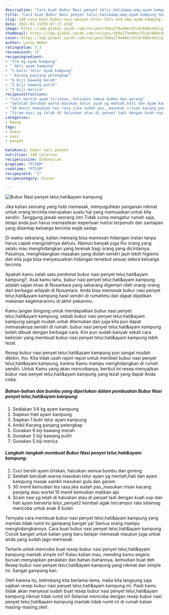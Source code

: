 ```yaml
---
description: "Cara buat Bubur Nasi penyet telur,hati&amp;amp;ayam kampung Sederhana Untuk Jualan"
title: "Cara buat Bubur Nasi penyet telur,hati&amp;amp;ayam kampung Sederhana Untuk Jualan"
slug: 148-cara-buat-bubur-nasi-penyet-telur-hati-and-amp-ayam-kampung-sederhana-untuk-jualan
date: 2021-01-15T03:07:17.419Z
image: https://img-global.cpcdn.com/recipes/3b8a279a40ec55c8/680x482cq70/bubur-nasi-penyet-telurhatiayam-kampung-foto-resep-utama.jpg
thumbnail: https://img-global.cpcdn.com/recipes/3b8a279a40ec55c8/680x482cq70/bubur-nasi-penyet-telurhatiayam-kampung-foto-resep-utama.jpg
cover: https://img-global.cpcdn.com/recipes/3b8a279a40ec55c8/680x482cq70/bubur-nasi-penyet-telurhatiayam-kampung-foto-resep-utama.jpg
author: Leroy Weber
ratingvalue: 3.3
reviewcount: 15
recipeingredient:
- "1/4 kg ayam kampung"
- " Hati ayam kampung"
- "1 butir telur ayam kampung"
- " Kacang panjang pelengkap"
- "6 biji bawang merah"
- "3 biji bawang putih"
- "5 biji merica"
recipeinstructions:
- "Cuci bersih ayam tiriskan, haluskan semua bumbu dan goreng"
- "Setelah berubah warna masukan telur ayam yg mentah,hati dan ayam kampung masak sambil masukan gula dan garam."
- "30 menit kemudian tes rasa jika sudah pas,,masukan irisan kacang panjang atau wortel 10 menit kemudian matikan api."
- "Siram nasi yg telah di haluskan atau di penyet tadi dengan kuah sop dan hati ayam berserta telur,,penyet2 kembali agak tercampur rata selamag mencoba untuk anak 8 bulan"
categories:
- Resep
tags:
- bubur
- nasi
- penyet

katakunci: bubur nasi penyet 
nutrition: 148 calories
recipecuisine: Indonesian
preptime: "PT36M"
cooktime: "PT31M"
recipeyield: "1"
recipecategory: Dinner

---
```



![Bubur Nasi penyet telur,hati&amp;ayam kampung](https://img-global.cpcdn.com/recipes/3b8a279a40ec55c8/680x482cq70/bubur-nasi-penyet-telurhatiayam-kampung-foto-resep-utama.jpg)

Jika kalian seorang yang hobi memasak, menyuguhkan panganan nikmat untuk orang tercinta merupakan suatu hal yang memuaskan untuk kita sendiri. Tanggung jawab seorang istri Tidak cuma mengatur rumah saja, tetapi anda pun harus memastikan keperluan nutrisi terpenuhi dan santapan yang disantap keluarga tercinta wajib sedap.

Di waktu  sekarang, kalian memang bisa memesan hidangan instan tanpa harus capek mengolahnya dahulu. Namun banyak juga lho orang yang selalu mau menghidangkan yang terenak bagi orang yang dicintainya. Pasalnya, menghidangkan masakan yang diolah sendiri jauh lebih higienis dan kita juga bisa menyesuaikan hidangan tersebut sesuai selera keluarga tercinta. 



Apakah kamu salah satu penikmat bubur nasi penyet telur,hati&amp;ayam kampung?. Asal kamu tahu, bubur nasi penyet telur,hati&amp;ayam kampung adalah sajian khas di Nusantara yang sekarang digemari oleh orang-orang dari berbagai wilayah di Nusantara. Anda bisa memasak bubur nasi penyet telur,hati&amp;ayam kampung hasil sendiri di rumahmu dan dapat dijadikan makanan kegemaranmu di akhir pekanmu.

Kamu jangan bingung untuk mendapatkan bubur nasi penyet telur,hati&amp;ayam kampung, sebab bubur nasi penyet telur,hati&amp;ayam kampung sangat mudah untuk ditemukan dan juga kita pun dapat memasaknya sendiri di rumah. bubur nasi penyet telur,hati&amp;ayam kampung boleh dibuat dengan berbagai cara. Kini pun sudah banyak sekali cara kekinian yang membuat bubur nasi penyet telur,hati&amp;ayam kampung lebih lezat.

Resep bubur nasi penyet telur,hati&amp;ayam kampung pun sangat mudah dibikin, lho. Kita tidak usah repot-repot untuk membeli bubur nasi penyet telur,hati&amp;ayam kampung, karena Kamu mampu menghidangkan di rumah sendiri. Untuk Kamu yang akan mencobanya, berikut ini resep menyajikan bubur nasi penyet telur,hati&amp;ayam kampung yang lezat yang dapat Anda coba.

<!--inarticleads1-->

##### Bahan-bahan dan bumbu yang diperlukan dalam pembuatan Bubur Nasi penyet telur,hati&amp;ayam kampung:

1. Sediakan 1/4 kg ayam kampung
1. Siapkan  Hati ayam kampung
1. Siapkan 1 butir telur ayam kampung
1. Ambil  Kacang panjang pelengkap
1. Gunakan 6 biji bawang merah
1. Gunakan 3 biji bawang putih
1. Gunakan 5 biji merica




<!--inarticleads2-->

##### Langkah-langkah membuat Bubur Nasi penyet telur,hati&amp;ayam kampung:

1. Cuci bersih ayam tiriskan, haluskan semua bumbu dan goreng
1. Setelah berubah warna masukan telur ayam yg mentah,hati dan ayam kampung masak sambil masukan gula dan garam.
1. 30 menit kemudian tes rasa jika sudah pas,,masukan irisan kacang panjang atau wortel 10 menit kemudian matikan api.
1. Siram nasi yg telah di haluskan atau di penyet tadi dengan kuah sop dan hati ayam berserta telur,,penyet2 kembali agak tercampur rata selamag mencoba untuk anak 8 bulan




Ternyata cara membuat bubur nasi penyet telur,hati&amp;ayam kampung yang mantab tidak rumit ini gampang banget ya! Semua orang mampu menghidangkannya. Cara buat bubur nasi penyet telur,hati&amp;ayam kampung Cocok banget untuk kalian yang baru belajar memasak maupun juga untuk anda yang sudah jago memasak.

Tertarik untuk mencoba buat resep bubur nasi penyet telur,hati&amp;ayam kampung mantab simple ini? Kalau kalian mau, mending kamu segera buruan menyiapkan peralatan dan bahan-bahannya, kemudian buat deh Resep bubur nasi penyet telur,hati&amp;ayam kampung yang nikmat dan simple ini. Sangat gampang kan. 

Oleh karena itu, ketimbang kita berlama-lama, maka kita langsung saja sajikan resep bubur nasi penyet telur,hati&amp;ayam kampung ini. Pasti kamu tiidak akan menyesal sudah buat resep bubur nasi penyet telur,hati&amp;ayam kampung nikmat tidak rumit ini! Selamat mencoba dengan resep bubur nasi penyet telur,hati&amp;ayam kampung mantab tidak rumit ini di rumah kalian masing-masing,oke!.

